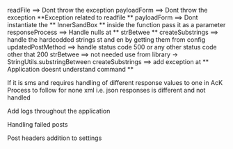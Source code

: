 readFile ==> Dont throw the exception
payloadForm ==> Dont throw the exception **Exception related to readfile **
payloadForm ==> Dont instantiate the ** InnerSandBox ** inside the function pass it as a parameter
responseProcess ==> Handle nulls at ** strBetwee **
createSubstrings ==> handle the hardcodded strings st and en by getting them from config
updatedPostMethod ==> handle status code 500 or any other status code other that 200
strBetwee ==> not needed use from library -> StringUtils.substringBetween
createSubstrings ==> add exception at ** Application doesnt understand command **


If it is sms and requires handling of different response values to one in AcK
Process to follow for none xml i.e. json responses is different and not handled

Add logs throughout the application

Handling failed posts

Post headers addition to settings

